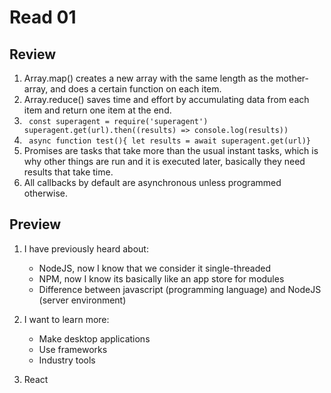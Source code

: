 # Read 01

## Review

1. Array.map() creates a new array with the same length as the mother-array, and does a certain function on each item.
2. Array.reduce() saves time and effort by accumulating data from each item and return one item at the end.
3. ``` const superagent = require('superagent')  superagent.get(url).then((results) => console.log(results))```
4. ``` async function test(){ let results = await superagent.get(url)}```
5. Promises are tasks that take more than the usual instant tasks, which is why other things are run and it is executed later, basically they need results that take time.
6. All callbacks by default are asynchronous unless programmed otherwise.


## Preview

1. I have previously heard about:
    - NodeJS, now I know that we consider it single-threaded
    - NPM, now I know its basically like an app store for modules
    - Difference between javascript (programming language) and NodeJS (server environment)

2. I want to learn more:
    - Make desktop applications
    - Use frameworks
    - Industry tools

3. React
